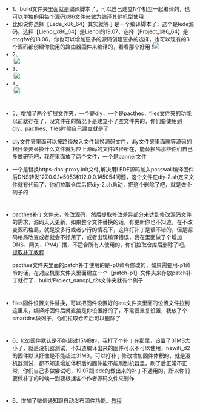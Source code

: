- 1、build文件夹里面就是编译脚本了，可以自己建立N个机型一起编译的，也可以单独的用每个源码x86文件夹做为编译其他机型使用<br>
- 比如说你选择【Lede_x86_64】其实就等于是一个编译脚本了，这个是lede源码。选择【Lienol_x86_64】是Lienol的19.07、选择【Project_x86_64】是ctcgfw的18.06，你也可以增加更多的源码创建更多的选择，也可以现有的3个源码都创建你使用的路由器固件来编译的，看看那个好用
!<img src="https://github.com/danshui-git/shuoming/blob/master/doc/x1.png" />
- 2、<br>
!<img src="https://github.com/danshui-git/shuoming/blob/master/doc/x2.png" />
- 3、<br>
!<img src="https://github.com/danshui-git/shuoming/blob/master/doc/x3.png" />
- 4、<br>
!<img src="https://github.com/danshui-git/shuoming/blob/master/doc/x4.png" /><br>
#
- 5、增加了两个扩展文件夹，一个是diy，一个是pacthes，files文件夹的功能以前就存在了，没文件在的情况下是建立不了空文件夹的，你们要使用到diy、pacthes、files时候自己建立就是了

- diy文件夹里面可以按路径放入文件替换源码文件，diy文件夹里面就等源码的根目录要替换什么文件就对应上源码的文件路径所在，能替换啥那些你们自己多做研究吧，我在里面放了两个文件，一个是banner文件<br>

- 一个是替换https-dns-proxy.init文件,解决用LEDE源码加入passwall编译固件后DNS转发127.0.0.1#5053和12.0.0.1#5054问题，这个文件在diy-2.sh定义文件就有代码了，你们拉取仓库后把diy-2.sh启动，把这个删除了吧，就是做个列子的
#
- pacthes补丁文件夹，修改源码，然后提取修改差异部分来达到修改源码文件的需求，源码天天更新，如果整个文件替换的话，有更新你也不知道，在不改变源码格局，就是没多行或者少行的情况下，这样打补丁是很不错的，但是源码格局改变或者就会不好用了，或者出现编译错误，我在里面做了个增加DNS、网关、IPV4广播，不适合所有人使用的，你们拉取仓库后删除了吧。[提取补丁教程](https://github.com/danshui-git/shuoming/blob/master/buding.md)<br>

    pacthes文件夹里面的patch补丁使用的是-p0命令修改的，如果需要用-p1命令的话，在对应机型文件夹里面建立一个【patch-p1】文件夹来存放patch补丁就行了，build/Project_nanopi_r2s文件夹就有个例子

#
- files固件设置文件替换，可以把固件设置好的etc文件夹里面的设置文件拉到这里来，编译好固件后就直接是你设置好的了，不需要重复设置，我放了个smartdns做列子，你们拉取仓库后可以删除了
#
- 6、k2p固件默认是不能超过15MB的，我打了个补丁在那里，设置了31MB大小了，就是没机器测试，不知道编译出来的固件可以不可以使用，newifi_d2的固件默认好像是不能超过31MB，可以打补丁修改增加固件体积的，就是没机器测试，都不知道增加体积后的固件能不能刷到机器里，刷了后正常不正常，你们自己多做尝试吧，19.07跟lede的做出来的补丁不通用的，所以你们要做补丁的时候一到要根据各个作者源码文件来制作
#
- 6、增加了微信通知跟自动发布固件功能。[教程](https://github.com/danshui-git/shuoming/blob/master/ms.md)
